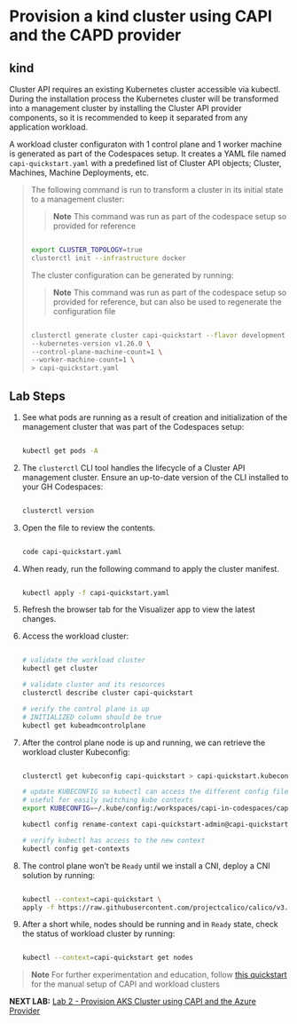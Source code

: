 # Provision a kind cluster using CAPI and the CAPD provider

## kind

Cluster API requires an existing Kubernetes cluster accessible via kubectl. During the installation process the Kubernetes cluster will be transformed into a management cluster by installing the Cluster API provider components, so it is recommended to keep it separated from any application workload.

A workload cluster configuraton with 1 control plane and 1 worker machine is generated as part of the Codespaces setup. It creates a YAML file named `capi-quickstart.yaml` with a predefined list of Cluster API objects; Cluster, Machines, Machine Deployments, etc.

  > The following command is run to transform a cluster in its initial state to a management cluster:
  >> **Note**
  >> This command was run as part of the codespace setup so provided for reference
  >
  > ```bash
  >
  > export CLUSTER_TOPOLOGY=true
  > clusterctl init --infrastructure docker
  >
  > ```
  >
  > The cluster configuration can be generated by running:
  >> **Note**
  >> This command was run as part of the codespace setup so provided for reference, but can also be used to regenerate the configuration file
  >
  > ```bash
  >
  > clusterctl generate cluster capi-quickstart --flavor development \
  > --kubernetes-version v1.26.0 \
  > --control-plane-machine-count=1 \
  > --worker-machine-count=1 \
  > > capi-quickstart.yaml
  >
  > ```

## Lab Steps

1. See what pods are running as a result of creation and initialization of the management cluster that was part of the Codespaces setup:

    ```bash

    kubectl get pods -A

    ```

2. The `clusterctl` CLI tool handles the lifecycle of a Cluster API management cluster. Ensure an up-to-date version of the CLI installed to your GH Codespaces:

    ```bash

    clusterctl version

    ```

3. Open the file to review the contents.

    ```bash

    code capi-quickstart.yaml

    ```

4. When ready, run the following command to apply the cluster manifest.

    ```bash

    kubectl apply -f capi-quickstart.yaml

    ```

5. Refresh the browser tab for the Visualizer app to view the latest changes.

6. Access the workload cluster:

    ```bash

    # validate the workload cluster
    kubectl get cluster

    # validate cluster and its resources
    clusterctl describe cluster capi-quickstart

    # verify the control plane is up
    # INITIALIZED column should be true
    kubectl get kubeadmcontrolplane

    ```

7. After the control plane node is up and running, we can retrieve the workload cluster Kubeconfig:

    ```bash

    clusterctl get kubeconfig capi-quickstart > capi-quickstart.kubeconfig

    # update KUBECONFIG so kubectl can access the different config files.
    # useful for easily switching kube contexts
    export KUBECONFIG=~/.kube/config:/workspaces/capi-in-codespaces/capi-quickstart.kubeconfig

    kubectl config rename-context capi-quickstart-admin@capi-quickstart capi-quickstart

    # verify kubectl has access to the new context
    kubectl config get-contexts

    ```

8. The control plane won’t be `Ready` until we install a CNI, deploy a CNI solution by running:

   ```bash

   kubectl --context=capi-quickstart \
   apply -f https://raw.githubusercontent.com/projectcalico/calico/v3.24.1/manifests/calico.yaml

   ```

9. After a short while, nodes should be running and in `Ready` state, check the status of workload cluster by running:

    ```bash

    kubectl --context=capi-quickstart get nodes

    ```

> **Note**
> For further experimentation and education, follow [this quickstart](https://cluster-api.sigs.k8s.io/user/quick-start.html) for the manual setup of CAPI and workload clusters

**NEXT LAB:** [Lab 2 - Provision AKS Cluster using CAPI and the Azure Provider](./docs/1-managed-aks-cluster.md)
